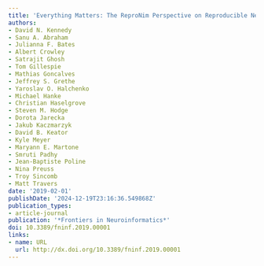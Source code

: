 ```yaml
---
title: 'Everything Matters: The ReproNim Perspective on Reproducible Neuroimaging'
authors:
- David N. Kennedy
- Sanu A. Abraham
- Julianna F. Bates
- Albert Crowley
- Satrajit Ghosh
- Tom Gillespie
- Mathias Goncalves
- Jeffrey S. Grethe
- Yaroslav O. Halchenko
- Michael Hanke
- Christian Haselgrove
- Steven M. Hodge
- Dorota Jarecka
- Jakub Kaczmarzyk
- David B. Keator
- Kyle Meyer
- Maryann E. Martone
- Smruti Padhy
- Jean-Baptiste Poline
- Nina Preuss
- Troy Sincomb
- Matt Travers
date: '2019-02-01'
publishDate: '2024-12-19T23:16:36.549868Z'
publication_types:
- article-journal
publication: '*Frontiers in Neuroinformatics*'
doi: 10.3389/fninf.2019.00001
links:
- name: URL
  url: http://dx.doi.org/10.3389/fninf.2019.00001
---
```

